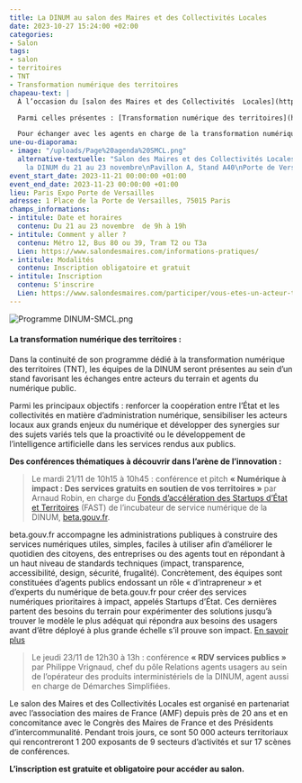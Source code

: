```yaml
---
title: La DINUM au salon des Maires et des Collectivités Locales
date: 2023-10-27 15:24:00 +02:00
categories:
- Salon
tags:
- salon
- territoires
- TNT
- Transformation numérique des territoires
chapeau-text: |
  À l’occasion du [salon des Maires et des Collectivités  Locales](https://www.salondesmaires.com/) qui se tient du 21 au 23 novembre à Paris Porte de Versailles, les équipes de la DINUM de (re)présenteront [sa nouvelle feuille de route](https://www.numerique.gouv.fr/dinum/) et son offre à destination des territoires au sein d’un stand dédié, situé dans l’espace « Tech et transformation numérique » mais aussi et surtout échangeront avec les agents en charge de la transformation numérique publique.

  Parmi celles présentes : [Transformation numérique des territoires](https://www.numerique.gouv.fr/services/tnt/) (TNT), [beta.gouv.fr](https://beta.gouv.fr/), [proactivité](https://www.numerique.gouv.fr/services/administration-proactive/), [Tchap](https://www.numerique.gouv.fr/outils-agents/tchap-messagerie-instantanee-etat/) la messagerie instantanée sécurisée de l’État, [RDV services publics](https://rdv.anct.gouv.fr/)…

  Pour échanger avec les agents en charge de la transformation numérique publique, rendez-vous au stand A40.
une-ou-diaporama:
- image: "/uploads/Page%20agenda%20SMCL.png"
  alternative-textuelle: "Salon des Maires et des Collectivités Locales\nRetrouvez
    la DINUM du 21 au 23 novembre\nPavillon A, Stand A40\nPorte de Versailles "
event_start_date: 2023-11-21 00:00:00 +01:00
event_end_date: 2023-11-23 00:00:00 +01:00
lieu: Paris Expo Porte de Versailles
adresse: 1 Place de la Porte de Versailles, 75015 Paris
champs_informations:
- intitule: Date et horaires
  contenu: Du 21 au 23 novembre  de 9h à 19h
- intitule: Comment y aller ?
  contenu: Métro 12, Bus 80 ou 39, Tram T2 ou T3a
  Lien: https://www.salondesmaires.com/informations-pratiques/
- intitule: Modalités
  contenu: Inscription obligatoire et gratuit
- intitule: Inscription
  contenu: S'inscrire
  Lien: https://www.salondesmaires.com/participer/vous-etes-un-acteur-territorial/
---
```


![Programme DINUM-SMCL.png](/uploads/Programme%20DINUM-SMCL.png)

#### La transformation numérique des territoires :

Dans la continuité de son programme dédié à la transformation numérique des territoires (TNT), les équipes de la DINUM seront présentes au sein d’un stand favorisant les échanges entre acteurs du terrain et agents du numérique public. 

Parmi les principaux objectifs : renforcer la coopération entre l’État et les collectivités en matière d’administration numérique, sensibiliser les acteurs locaux aux grands enjeux du numérique et développer des synergies sur des sujets variés tels que la proactivité ou le développement de l’intelligence artificielle dans les services rendus aux publics. 


**Des conférences thématiques à découvrir dans l’arène de l’innovation :**

> Le mardi 21/11 de 10h15 à 10h45 : conférence et pitch **« Numérique à impact : Des services gratuits en soutien de vos territoires »** par Arnaud Robin, en charge du [Fonds d’accélération des Startups d’État et Territoires](https://beta.gouv.fr/fast/) (FAST) de l’incubateur de service numérique de la DINUM, [beta.gouv.fr](https://beta.gouv.fr/). 

beta.gouv.fr accompagne les administrations publiques à construire des services numériques utiles, simples, faciles à utiliser afin d’améliorer le quotidien des citoyens, des entreprises ou des agents tout en répondant à un haut niveau de standards techniques (impact, transparence, accessibilité, design, sécurité, frugalité).
Concrètement, des équipes sont constituées d’agents publics endossant un rôle « d’intrapreneur » et d’experts du numérique de beta.gouv.fr pour créer des services numériques prioritaires à impact, appelés Startups d’État. Ces dernières partent des besoins du terrain pour expérimenter des solutions jusqu’à trouver le modèle le plus adéquat qui répondra aux besoins des usagers avant d’être déployé à plus grande échelle s’il prouve son impact. 
[En savoir plus](https://beta.gouv.fr/approche)

> Le jeudi 23/11 de 12h30 à 13h : conférence **« RDV services publics »** par Philippe Vrignaud, chef du pôle Relations agents usagers au sein de l’opérateur des produits interministériels de la DINUM, agent aussi en charge de Démarches Simplifiées. 

Le salon des Maires et des Collectivités Locales est organisé en partenariat avec l’association des maires de France (AMF) depuis près de 20 ans et en concomitance avec le Congrès des Maires de France et des Présidents d’intercommunalité. Pendant trois jours, ce sont 50 000 acteurs territoriaux qui rencontreront 1 200 exposants de 9 secteurs d’activités et sur 17 scènes de conférences.

**L’inscription est gratuite et obligatoire pour accéder au salon.**